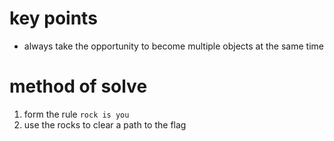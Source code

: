 # key points
* always take the opportunity to become multiple objects at the same time
# method of solve
1) form the rule `rock is you`
2) use the rocks to clear a path to the flag
